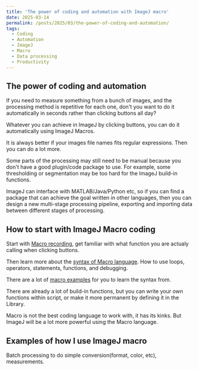 ```yaml
---
title: 'The power of coding and automation with ImageJ macro'
date: 2025-03-14
permalink: /posts/2025/03/the-power-of-coding-and-automation/
tags:
  - Coding
  - Automation
  - ImageJ
  - Macro
  - Data processing
  - Productivity
---
```


## The power of coding and automation

If you need to measure something from a bunch of images, and the processing method is repetitive for each one, don't you want to do it automatically in seconds rather than clicking buttons all day?

Whatever you can achieve in ImageJ by clicking buttons, you can do it automatically using ImageJ Macros.  

It is always better if your images file names fits regular expressions. Then you can do a lot more.

Some parts of the processing may still need to be manual because you don't have a good plugin/code package to use. For example, some thresholding or segmentation may be too hard for the ImageJ build-in functions.

ImageJ can interface with MATLAB/Java/Python etc, so if you can find a package that can achieve the goal written in other languages, then you can design a new multi-stage processing pipeline, exporting and importing data between different stages of processing.  

## How to start with ImageJ Macro coding

Start with [Macro recording](https://imagej.net/ij/developer/macro/macros.html#recorder), get familiar with what function you are actualy calling when clicking buttons. 

Then learn more about the [syntax of Macro language](https://imagej.net/ij/developer/macro/macros.html).
How to use loops, operators, statements, functions, and debugging. 

There are a lot of [macro examples](https://imagej.net/ij/macros/) for you to learn the syntax from. 

There are already a lot of build-in functions, but you can write your own functions within script, or make it more permanent by defining it in the Library.

Macro is not the best coding language to work with, it has its kinks. But ImageJ will be a lot more powerful using the Macro language. 

## Examples of how I use ImageJ macro

Batch processing to do simple conversion(format, color, etc), measurements. 


